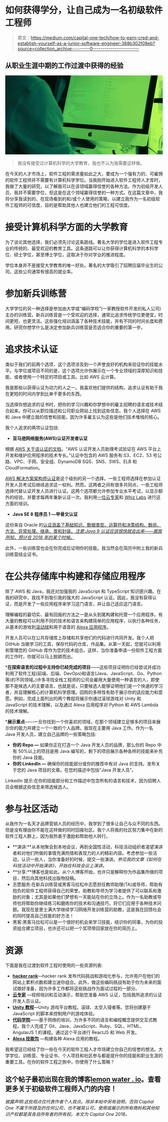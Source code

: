 # 如何获得学分，让自己成为一名初级软件工程师

> 原文：<https://medium.com/capital-one-tech/how-to-earn-cred-and-establish-yourself-as-a-junior-software-engineer-388b302f08eb?source=collection_archive---------0----------------------->

## 从职业生涯中期的工作过渡中获得的经验

![](img/2f1af7806b64164f90213de26c98ddd2.png)

> 我没有接受过计算机科学的大学教育，我也不认为我需要这样做。

在今天的人才市场上，软件工程的需求量如此之大，要成为一个强有力的、可雇佣的软件工程师并不需要有计算机科学学位。当我刚开始进入软件工程师人才库时，我做了大量的研究，以了解我可以在该领域赢得信誉的各种方法。作为初级开发人员，我并不需要学位，但这是在这个领域赢得信誉的一种方式。在这篇文章中，我将分享我读到的、在现场看到的和/或个人使用的策略，以建立我作为一名初级软件工程师的可信度，目的是帮助其他人也建立他们的工程可信度。

# 接受计算机科学方面的大学教育

为了谈论其他选择，我们必须先讨论这条路线。著名大学的学位是进入软件工程专业的传统的、最受欢迎的教育工具。这条道路可以让你获得计算机科学的本科学位、硕士学位，甚至博士学位，这取决于你对学业的推进程度。

学位本身并不是接受大学教育的唯一好处。著名的大学吸引了招聘应届毕业生的公司，这些公司通常有很高的就业率。

# 参加新兵训练营

大学学位的另一种选择是参加由大学或“编码学校”(一家教授软件开发的私人公司)主办的训练营。新兵训练营是一个受欢迎的选择，通常比追求传统学位更便宜，时间更短，也更灵活。这些强化培训涵盖了各种技术技能，并有不同的时间长度和费用。研究你想学什么是决定参加新兵训练营是否适合你的重要的第一步。

# 追求技术认证

类似于我们的前两个选项，这个选项涉及到一个声誉良好的机构来验证你的技能水平。与学位或项目不同的是，这个选项允许你展示在一个专业领域的深厚知识和技能，或者使用一个特定的项目或工具。比如 AWS 云计算。

我是那些以获得认证为动力的人之一。我喜欢他们提供的结构，追求认证有助于我在更短的时间内学到比单干更多的东西。

当选择你想追求的证书时，把你的学习兴趣和你梦想中的雇主招聘的语言或技术结合起来。你可以从职位描述和公司职业网站上找到这些信息。我个人选择在 AWS 和 Java 中建立我的信誉和技能，因为许多雇主认为这些是他们技术堆栈的核心。

我个人追求的两项认证包括:

*   **亚马逊网络服务(AWS)认证开发者认证**

根据 [AWS 关于该认证的文档](https://aws.amazon.com/certification/certified-solutions-architect-associate/)，“AWS 认证开发人员助理考试验证在 AWS 平台上开发和维护应用程序的技术专长。”认证中包含的 AWS 服务有:S3、EC2、53 号公路、VPC、子网、安全组、DynamoDB SQS、SNS、SWS、ELB 和 CloudFormation。

[AWS 解决方案架构师认证](https://aws.amazon.com/certification/certified-solutions-architect-associate/)是这个级别的另一个选择。一些工程师选择在参加认证开发人员考试后继续追求这一权利。然而，这两者之间有很多共同点，一些工程师选择代替认证开发人员进行认证。这两个选项都允许参加专业水平考试，以显示额外的经验，并要求每两年重新认证一次。我利用[一位云专家](https://acloud.guru/)和 [Whiz Labs](https://www.whizlabs.com/) 进行这方面的培训。

*   **Java SE 8 程序员 1 —甲骨文认证**

这份来自 Oracle 的[认证涵盖了基础知识、数据类型、运算符和决策结构、数组、方法、异常处理、继承、类和封装。*注意:Java 9 认证应该很快就会出来——据我所知，预计在 2018 年的某个时候。*](https://education.oracle.com/pls/web_prod-plq-dad/db_pages.getpage?page_id=5001&get_params=p_exam_id:1Z0-808)

此外，一些训练营也会在你完成后证明你的技能。我当然会在简历中附上我的新兵训练营结业证书。

# 在公共存储库中构建和存储应用程序

除了 AWS 和 Java，我还对加强我的 JavaScript 和 TypeScript 知识感兴趣。在我的研究中，我找不到吸引我的强大的 JavaScript 认证。因此，我没有获得认证，而是开发了一些应用程序来学习这门语言，并让自己适应这门语言。

理解编程的最切实、最有回报的方法之一是从头到尾构建和托管一个应用程序。有大量的教程可以利用不同的技术和语言来构建简单的应用程序，以执行各种任务，从基本的游戏到[滚动球](https://unity3d.com/learn/tutorials/s/roll-ball-tutorial)和用于语音的 [Alexa 应用程序](https://developer.amazon.com/alexa-skills-kit/alexa-skill-quick-start-tutorial)。

开发人员可以在公共存储库上存储和共享他们的代码进行共同开发。我个人把 GitHub 当做学习的工具，保存代码的仓库，作品集。从第一天起，您就可以利用和管理您的 GitHub 库作为您的技术组合。这样，当你准备申请一份软件工程方面的工作时，你就可以马上脱颖而出。

***在探索语言的过程中主持你已经完成的项目**——这些项目证明你已经尝试并成功利用了软件工程(前端、后端、DevOps)和语言(Java、JavaScript、Go、Python 等)的不同领域。)许多寻找全栈工程师的公司会雇用大量使用一种语言的人，即使那不是候选人的主要语言。也就是说，只要候选人能够证明他们是一个快速的学习者，并且理解核心的计算机科学原理。回购的多样性有助于展示你的适应能力和意愿。例如，完成上面列出的两个教程将展示你通过滚球游戏对 Unity 和 JavaScript 的技术理解，以及通过 Alexa 应用程序对 Python 和 AWS Lambda 的技术理解。

***展示重点**——一旦你找到一个你喜欢的领域，在那个领域建立足够多的项目来展示你的能力并建立一个一致的个人品牌。我现在主要用 Java 工作。作为一名 Java 开发人员，建立自己品牌的一些策略包括:

*   **你的 Repo —** 如果你正在打造一个 Java 开发人员的品牌，那么你的 Repo 中有 50%以上的项目是用 Java 编写的，剩下的项目展示各种各样的技能来补充你的 Java 技能。
*   **你的 LinkedIn —** 确保你的技能部分或你的推荐中有对 Java 的支持。发布关于您的 Java 项目的文章。在您的描述中包括“Java 开发人员”。

LinkedIn 提示:在你的技能部分和工作描述中包含所有的语言和技术，因为招聘人员会根据这些信息来筛选候选人。

# 参与社区活动

从我作为一名天才品牌营销人员的经历中，我学到了很多让自己与众不同的东西。但是没有理由你不能在这样做的同时回报社区。我个人将我的社区努力集中在新的软件工程人群上，因为我热衷于激励和帮助他人转行。

*   **演讲:**从本地聚会到本地会议，再到全国性活动，科技活动组织者渴望演讲者和对他们所做的事情充满热情和表现力的人的精彩内容。考虑参加一些活动，认识一些人，当你准备好的时候，提交一些演讲。*参见我的文章《如何在科技活动中开始演讲》，开始在科技会议上演讲。*
*   **分享:**博客也是如此。从个人博客开始，也许只是解释你为作品集所做的项目，然后向其他科技出版物投稿。
*   志愿服务:在新兵训练营或黑客马拉松中志愿担任教师助理(TA)或导师，帮助有抱负的软件工程师获得自己的荣誉。助教和导师为学习者提供了可以联系和激励的对象；尤其是如果他们梦想有一天能站在你的立场上。作为一名助教或导师也将帮助你继续练习和磨练你的技术和沟通技巧，将它们应用于各种技术问题。我现在是里士满大学继续学习网络开发训练营的助教，这是我在回馈社会的同时提高自己技能的好方法！
*   黑客:黑客马拉松可以是一个很好的机会来学习技能，结识你的同事，为你的投资组合建立项目，也许还可以把一个奖项带回家放在你的简历上。

# 资源

下面是我在过渡到软件工程时使用的一些资源列表:

*   [**hacker rank**](https://www.hackerrank.com/)—hacker rank 发布代码挑战和游戏化参与，允许用户在他们的网站上累积点数和建立迷你组合。此外，做这些编码挑战有助于你为未来的面试做好准备，因为许多工作都将这些挑战作为面试过程的一部分。
*   [**云专家**](https://acloud.guru/) —视频培训和互动演示，帮助您准备 AWS 认证，包括我所追求的认证开发人员认证。
*   [**Unity 教程**](https://unity3d.com/learn/tutorials)—Unity 游戏平台教程。滚球、太空入侵者等。您将创建基于 JavaScript 的脚本来控制用户的游戏体验。
*   [**代码学院**](https://www.codecademy.com/)——基于网络的培训，为许多不同的语言和编程概念提供交互式教程。我个人完成了 Git、Java、JavaScript、Ruby、SQL、HTML、AngularJS 1 的课程。通过这个平台进行 ReactJS 和 Web 开发。
*   [**Alexa 技能包**](https://developer.amazon.com/alexa-skills-kit/learn) —构建各种 Alexa 应用的教程。

我希望这已经给了你一些在今天的软件工程人才市场建立你自己的信誉的想法。大学学位、训练营、专业证书、个人项目和社区参与都是提升你的技能和职业生涯的重要工具。在你的软件工程之旅中，你使用了什么策略？

## 这个帖子最初出现在我的博客[**lemon water . io**](https://lemonwater.io/)。查看更多关于初级软件工程师入门的内容！

*披露声明:这些观点仅代表作者个人观点。除非本帖中另有说明，否则 Capital One 不属于所提及的任何公司，也不被其认可。使用或展示的所有商标和其他知识产权都是其各自所有者的所有权。本文为 Capital One 2018。*
